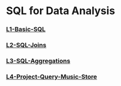 # SQL for Data Analysis

### [L1-Basic-SQL](L1-Basic-SQL/README.md)

### [L2-SQL-Joins](L2-SQL-Joins/README.md)

### [L3-SQL-Aggregations](L3-SQL-Aggregations/README.md)

### [L4-Project-Query-Music-Store](L4-Project-Query-Music-Store/README.md)

